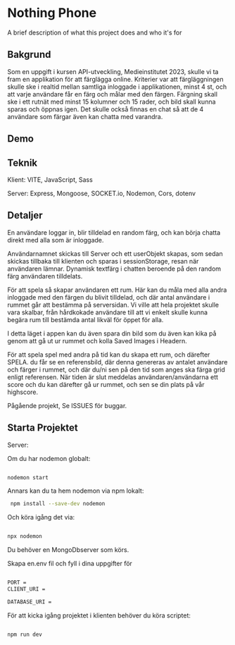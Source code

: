 
# Nothing Phone

A brief description of what this project does and who it's for


## Bakgrund
Som en uppgift i kursen API-utveckling, Medieinstitutet 2023, skulle vi ta fram en applikation för att färglägga online. 
 Kriterier var att färgläggningen skulle ske i realtid mellan samtliga inloggade i applikationen, minst 4 st, och att varje användare får en färg och målar med den färgen. Färgning skall ske i ett rutnät med minst 15 kolumner och 15 rader, och bild skall kunna sparas och öppnas igen. Det skulle också finnas en chat så att de 4 användare som färgar även kan chatta med varandra. 

## Demo


## Teknik
Klient: VITE, JavaScript, Sass 

Server: Express, Mongoose, SOCKET.io, Nodemon, Cors, dotenv 

## Detaljer
En användare loggar in, blir tilldelad en random färg, och kan börja chatta direkt med alla som är inloggade.  

Användarnamnet skickas till Server och ett userObjekt skapas, som sedan skickas tillbaka till klienten och sparas i sessionStorage, resan när användaren lämnar. 
 Dynamisk textfärg i chatten beroende på den random färg användaren tilldelats. 

För att spela så skapar användaren ett rum. Här kan du måla med alla andra inloggade med den färgen du blivit tilldelad, och där antal användare i rummet går att bestämma på serversidan. 
 Vi ville att hela projektet skulle vara skalbar, från hårdkokade användare till att vi enkelt skulle kunna begära rum till bestämda antal likväl för öppet för alla. 

I detta läget i appen kan du även spara din bild som du även kan kika på genom att gå ut ur rummet och kolla Saved Images i Headern. 

För att spela spel med andra på tid kan du skapa ett rum, och därefter SPELA. 
 du får se en referensbild, där denna genereras av antalet användare och färger i rummet, och där du/ni sen på den tid som anges ska färga grid enligt referensen. När tiden är slut meddelas användaren/användarna ett score och du kan därefter gå ur rummet, och sen se din plats på vår highscore.  

Pågående projekt, Se ISSUES för buggar. 

## Starta Projektet
Server: 

Om du har nodemon globalt: 

```bash 

nodemon start 

``` 

 Annars kan du ta hem nodemon via npm lokalt: 

```bash 
 npm install --save-dev nodemon 

``` 

Och köra igång det via: 

```bash 

npx nodemon 

``` 

Du behöver en MongoDbserver som körs. 

Skapa en.env fil och fyll i dina uppgifter för  

```bash 

PORT =  
CLIENT_URI =  

DATABASE_URI = 

``` 

 
 

För att kicka igång projektet i klienten behöver du köra scriptet: 
 ```bash 

npm run dev 

``` 

 
